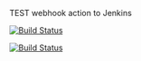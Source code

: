 TEST webhook action to Jenkins

[![Build Status](http://localhost:8080/job/deploiement/badge/icon)](http://localhost:8080/job/deploiement/)

[![Build Status](http://localhost:8080/buildStatus/icon?job=deploiement)](http://localhost:8080/job/deploiement/)
